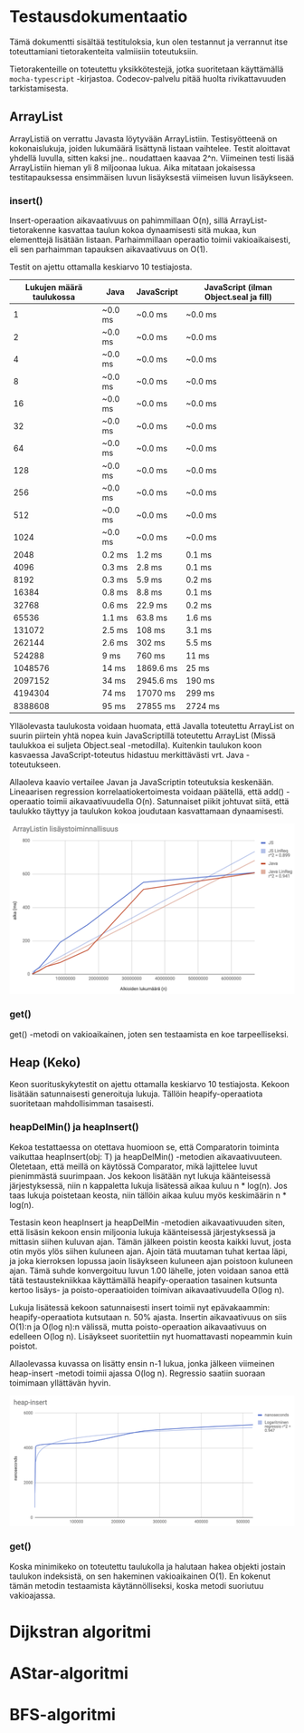 # Testausdokumentaatio

Tämä dokumentti sisältää testituloksia, kun olen testannut ja verrannut itse toteuttamiani tietorakenteita valmiisiin toteutuksiin.

Tietorakenteille on toteutettu yksikkötestejä, jotka suoritetaan käyttämällä ```mocha-typescript``` -kirjastoa. Codecov-palvelu pitää huolta rivikattavuuden tarkistamisesta.

## ArrayList

ArrayListiä on verrattu Javasta löytyvään ArrayListiin. Testisyötteenä on kokonaislukuja, joiden lukumäärä lisättynä listaan vaihtelee. Testit aloittavat yhdellä luvulla, sitten kaksi jne.. noudattaen kaavaa 2^n. Viimeinen testi lisää ArrayListiin hieman yli 8 miljoonaa lukua. Aika mitataan jokaisessa testitapauksessa ensimmäisen luvun lisäyksestä viimeisen luvun lisäykseen.

### insert()

Insert-operaation aikavaativuus on pahimmillaan O(n), sillä ArrayList-tietorakenne kasvattaa taulun kokoa dynaamisesti sitä mukaa, kun elementtejä lisätään listaan. Parhaimmillaan operaatio toimii vakioaikaisesti, eli sen parhaimman tapauksen aikavaativuus on O(1).

Testit on ajettu ottamalla keskiarvo 10 testiajosta.

| Lukujen määrä taulukossa |      Java        |     JavaScript           | JavaScript (ilman Object.seal ja fill)  |
| ------------- | ------------- |-------------| ------|
| 1 | ~0.0 ms | ~0.0 ms | ~0.0 ms |
| 2 | ~0.0 ms | ~0.0 ms | ~0.0 ms |
| 4 | ~0.0 ms | ~0.0 ms | ~0.0 ms |
| 8 | ~0.0 ms | ~0.0 ms | ~0.0 ms |
| 16 | ~0.0 ms | ~0.0 ms | ~0.0 ms |
| 32 | ~0.0 ms | ~0.0 ms | ~0.0 ms |
| 64 | ~0.0 ms | ~0.0 ms | ~0.0 ms |
| 128 | ~0.0 ms | ~0.0 ms | ~0.0 ms |
| 256 | ~0.0 ms | ~0.0 ms | ~0.0 ms |
| 512 | ~0.0 ms | ~0.0 ms | ~0.0 ms |
| 1024 | ~0.0 ms | ~0.0 ms | ~0.0 ms |
| 2048 | 0.2 ms | 1.2 ms | 0.1 ms |
| 4096 | 0.3 ms | 2.8 ms | 0.1 ms |
| 8192 | 0.3 ms | 5.9 ms | 0.2 ms |
| 16384 | 0.8 ms | 8.8 ms | 0.1 ms |
| 32768 | 0.6 ms | 22.9 ms | 0.2 ms |
| 65536 | 1.1 ms | 63.8 ms | 1.6 ms |
| 131072 | 2.5 ms | 108 ms | 3.1 ms |
| 262144 | 2.6 ms | 302 ms | 5.5 ms |
| 524288 | 9 ms | 760 ms | 11 ms |
| 1048576 | 14 ms | 1869.6 ms | 25 ms |
| 2097152 | 34 ms | 2945.6 ms | 190 ms |
| 4194304 | 74 ms | 17070 ms | 299 ms |
| 8388608 | 95 ms | 27855 ms | 2724 ms |

Ylläolevasta taulukosta voidaan huomata, että Javalla toteutettu ArrayList on suurin piirtein yhtä nopea kuin JavaScriptillä toteutettu ArrayList (Missä taulukkoa ei suljeta Object.seal -metodilla). Kuitenkin taulukon koon kasvaessa JavaScript-toteutus hidastuu merkittävästi vrt. Java -toteutukseen.

Allaoleva kaavio vertailee Javan ja JavaScriptin toteutuksia keskenään. Lineaarisen regression korrelaatiokertoimesta voidaan päätellä, että add() -operaatio toimii aikavaativuudella O(n). Satunnaiset piikit johtuvat siitä, että taulukko täyttyy ja taulukon kokoa joudutaan kasvattamaan dynaamisesti.

![ArrayList add()](ArrayList_add.png)

### get()

get() -metodi on vakioaikainen, joten sen testaamista en koe tarpeelliseksi.

## Heap (Keko)

Keon suorituskykytestit on ajettu ottamalla keskiarvo 10 testiajosta. Kekoon lisätään satunnaisesti generoituja lukuja. Tällöin heapify-operaatiota suoritetaan mahdollisimman tasaisesti.

### heapDelMin() ja heapInsert()

Kekoa testattaessa on otettava huomioon se, että Comparatorin toiminta vaikuttaa heapInsert(obj: T) ja heapDelMin() -metodien aikavaativuuteen. Oletetaan, että meillä on käytössä Comparator, mikä lajittelee luvut pienimmästä suurimpaan. Jos kekoon lisätään nyt lukuja käänteisessä järjestyksessä, niin n kappaletta lukuja lisätessä aikaa kuluu n * log(n). Jos taas lukuja poistetaan keosta, niin tällöin aikaa kuluu myös keskimäärin n * log(n). 

Testasin keon heapInsert ja heapDelMin -metodien aikavaativuuden siten, että lisäsin kekoon ensin miljoonia lukuja käänteisessä järjestyksessä ja mittasin siihen kuluvan ajan. Tämän jälkeen poistin keosta kaikki luvut, josta otin myös ylös siihen kuluneen ajan. Ajoin tätä muutaman tuhat kertaa läpi, ja joka kierroksen lopussa jaoin lisäykseen kuluneen ajan poistoon kuluneen ajan. Tämä suhde konvergoituu luvun 1.00 lähelle, joten voidaan sanoa että tätä testaustekniikkaa käyttämällä heapify-operaation tasainen kutsunta kertoo lisäys- ja poisto-operaatioiden toimivan aikavaativuudella O(log n).

Lukuja lisätessä kekoon satunnaisesti insert toimii nyt epävakaammin: heapify-operaatiota kutsutaan n. 50% ajasta. Insertin aikavaativuus on siis O(1):n ja O(log n):n välissä, mutta poisto-operaation aikavaativuus on edelleen O(log n).
Lisäykseet suoritettiin nyt huomattavasti nopeammin kuin poistot.

Allaolevassa kuvassa on lisätty ensin n-1 lukua, jonka jälkeen viimeinen heap-insert -metodi toimii ajassa O(log n). Regressio saatiin suoraan toimimaan yllättävän hyvin.

![Heap heapInsert](heapinsert.png)

### get()

Koska minimikeko on toteutettu taulukolla ja halutaan hakea objekti jostain taulukon indeksistä, on sen hakeminen vakioaikainen O(1). En kokenut tämän metodin testaamista käytännölliseksi, koska metodi suoriutuu vakioajassa.

# Dijkstran algoritmi

# AStar-algoritmi

# BFS-algoritmi
